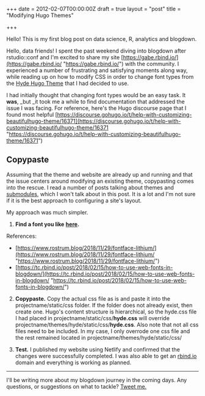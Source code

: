 +++
date = 2012-02-07T00:00:00Z
draft = true
layout = "post"
title = "Modifying Hugo Themes"

+++
<div class="message"> Hello! This is my first blog post on data science, R, analytics and blogdown. </div>

Hello, data friends! I spent the past weekend diving into blogdown after rstudio::conf and I'm excited to share my site [https://gabe.rbind.io/](https://gabe.rbind.io/ "https://gabe.rbind.io/") with the community. I experienced a number of frustrating and satisfying moments along way, while reading up on how to modify CSS in order to change font types from the [Hyde Hugo Theme](https://themes.gohugo.io/hyde/) that I had decided to use. 

I had initially thought that changing font types would be an easy task. It **was**, _but _it took me a while to find documentation that addressed the issue I was facing. For reference, here's the Hugo discourse page that I found most helpful [https://discourse.gohugo.io/t/help-with-customizing-beautifulhugo-theme/16371](https://discourse.gohugo.io/t/help-with-customizing-beautifulhugo-theme/16371 "https://discourse.gohugo.io/t/help-with-customizing-beautifulhugo-theme/16371")

## Copypaste

Assuming that the theme and website are already up and running and that the issue centers around modifying an existing theme, copypasting comes into the rescue. I read a number of posts talking about themes and [submodules](), which I won't talk about in this post. It is a lot and I'm not sure if it is the best approach to configuring a site's layout. 

My approach was much simpler. 

1. **Find a font you like** [**here**](https://fonts.google.com/)**.** 

References: 

* [https://www.rostrum.blog/2018/11/29/fontface-lithium/](https://www.rostrum.blog/2018/11/29/fontface-lithium/ "https://www.rostrum.blog/2018/11/29/fontface-lithium/")
* [https://tc.rbind.io/post/2018/02/15/how-to-use-web-fonts-in-blogdown/](https://tc.rbind.io/post/2018/02/15/how-to-use-web-fonts-in-blogdown/ "https://tc.rbind.io/post/2018/02/15/how-to-use-web-fonts-in-blogdown/")

 2. **Copypaste.** Copy the actual css file as is and paste it into the projectname/static/css folder. If the folder does not already exist, then create one. Hugo's content structure is hierarchical, so the hyde.css file I had placed in projectname/static/css/**hyde.css** will override projectname/themes/hyde/static/css/**hyde.css**. Also note that not all css files need to be included. In my case, I only overrode one css file and the rest remained located in projectname/themes/hyde/static/css/

3. **Test.** I published my website using Netlify and confirmed that the changes were successfully completed. I was also able to get an [rbind.io](https://github.com/rbind/support/issues "rbind.io") domain and everything is working as planned.

***

I'll be writing more about my blogdown journey in the coming days. Any questions, or suggestions on what to tackle? <a href="https://twitter.com/gabegarcia15">Tweet me. </a>